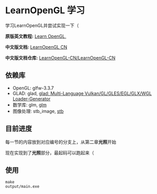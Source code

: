 # LearnOpenGL 学习

学习LearnOpenGL并尝试实现一下（

**原版英文教程:** [Learn OpenGL,](https://learnopengl.com/)

**中文版文档:** [LearnOpenGL CN ](https://learnopengl-cn.github.io/)

**中文版文档仓库:** [LearnOpenGL-CN/LearnOpenGL-CN](https://github.com/LearnOpenGL-CN/LearnOpenGL-CN)

## 依赖库

* OpenGL: glfw-3.3.7
* GLAD: glad, [glad: Multi-Language Vulkan/GL/GLES/EGL/GLX/WGL Loader-Generator](https://github.com/Dav1dde/glad)
* 数学库: glm, [glm](https://glm.g-truc.net/0.9.8/index.html)
* 图像处理: stb_image, [stb](https://github.com/nothings/stb)

## 目前进度

每一节的内容放到对应编号的分支上，从第二章**光照**开始

现在实现到了**光照**部分，最起码可以跑起来（

## 使用

```sehll
make
output/main.exe
```

